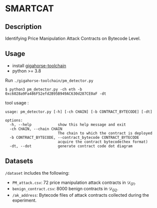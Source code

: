 # SMARTCAT

## Description
Identifying Price Manipulation Attack Contracts on Bytecode Level.

## Usage

- install [gigahorse-toolchain](gigahorse-toolchain/README.md)
- python >= 3.8



Run `./gigahorse-toolchain/pm_detector.py`
```shell
$ python3 pm_detector.py -ch eth -b 0xc6028a9Fa486F52efd2B95B949AC630d287CE0aF -dt
```

tool usage :

```shell
usage: pm_detector.py [-h] [-ch CHAIN] [-b CONTRACT_BYTECODE] [-dt]

options:
  -h, --help            show this help message and exit
  -ch CHAIN, --chain CHAIN
                        The chain to which the contract is deployed
  -b CONTRACT_BYTECODE, --contract_bytecode CONTRACT_BYTECODE
                        acquire the contract bytecode(hex format)
  -dt, --dot            generate contract code dot diagram
```

## Datasets
`/dataset` includes the following:

- `PM_attack.csv`: 72 price manipulation attack contracts in $\mathcal{D}_{G1}$.
- `benign_contract.csv`: 8000 benign contracts in  $\mathcal{D}_{G2}$.
- `/ak_address`: Bytecode files of attack contracts collected during the experiment.